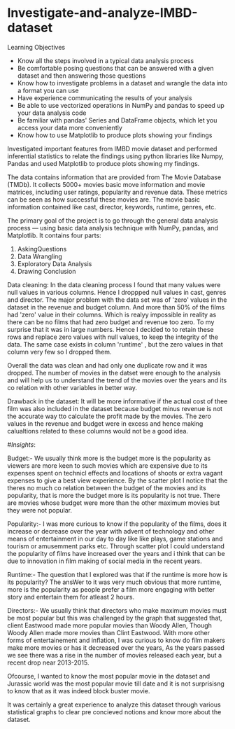 # Investigate-and-analyze-IMBD-dataset
Learning Objectives

- Know all the steps involved in a typical data analysis process
- Be comfortable posing questions that can be answered with a given dataset and then answering those questions
- Know how to investigate problems in a dataset and wrangle the data into a format you can use
- Have experience communicating the results of your analysis
- Be able to use vectorized operations in NumPy and pandas to speed up your data analysis code
- Be familiar with pandas' Series and DataFrame objects, which let you access your data more conveniently
- Know how to use Matplotlib to produce plots showing your findings

Investigated important features from IMBD movie dataset and performed inferential statistics to relate the findings using python libraries like Numpy, Pandas and used Matplotlib to produce plots showing my findings.


The data contains information that are provided from The Movie Database (TMDb). It collects 5000+ movies basic move information and movie matrices, including user ratings, popularity and revenue data. These metrics can be seen as how successful these movies are. The movie basic information contained like cast, director, keywords, runtime, genres, etc. 

The primary goal of the project is to go through the general data analysis process — using basic data analysis technique with NumPy, pandas, and Matplotlib. It contains four parts:
1. AskingQuestions
2. Data Wrangling
3. Exploratory Data Analysis
4. Drawing Conclusion


Data cleaning: In the data cleaning process I found that many values were null values in various columns. Hence I droppped null values in cast, genres and director.
The major problem with the data set was of 'zero' values in the dataset  in the revenue and budget column. And more than 50% of the films had 'zero' value in their columns. Which is realyy impossible in reality as there can be no films that had zero budget and revenue too zero. To my surprise that it was in large numbers. Hence I decided to to retain these rows and replace zero values with null values, to keep the integrity of the data.
The same case exists in column 'runtime' , but the zero values in that column very few so I dropped them.

Overall the data was clean and had only one duplicate row and it was dropped. The number of movies in the datset were enough to the analysis and will help us to understand the trend of the movies over the years and its co relation with other variables in better way.

Drawback in the dataset:
 It will be more informative if the actual cost of thee film was also included in the dataset because budget minus revenue is not the accurate way tto calculate the profit made by the movies.
The zero values in the revenue and budget were in excess and hence making calualtions related to these columns would not be a good idea.

#*Insights*:

Budget:- We usually think more is the budget more is the popularity as viewers are more keen to such movies which are expensive due to its expenses spent on technicl effects and locations of shoots or extra vagant expenses to give a best view experience. By the scatter plot I notice that the theres no much co relation between the budget of the movies and its popularity, that is more the budget more is its popularity is not true. There are movies whose budget were more than the other maximum movies but they were not popular.

Popularity:-  I was more curious to know if the popularity of the films, does it increase or decrease over the year with advent of technology and other means of entertainment in our day to day like like plays, game stations and tourism or amusemment parks etc. Through scatter plot I could understand the popularity of films have increased over the years and i think that can be due to innovation in film making of social media in the recent years.

Runtime:-  The question that I explored was that if the runtime is more how is its popularity? 
 The ansWer to it was very much obvious that more runtime, more is the popularity as people prefer a film more engaging with better story and entertain them for atleast 2 hours.


 Directors:- We usually think that directors who make maximum movies must be most popular but this was challenged by the graph that suggested that, client Eastwood made more popular movies than Woody Allen, Though Woody Allen made more movies than Clint Eastwood.
With more other forms of entertainement and inflation, I was curious to know do film makers make more movies or has it decreased over the years, As the years passed we see there was a rise in the number of movies released each year, but a recent drop near 2013-2015.

Ofcourse, I wanted to know the most popular movie in the dataset and Jurassic world was the most popular movie till date and it is not surprisisng to know that as it was indeed block buster movie.
    
It was certainly a great experience to analyze this dataset through various statistical graphs to clear pre concieved notions and know more about the dataset.
